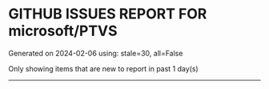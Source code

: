 
# GITHUB ISSUES REPORT FOR microsoft/PTVS


Generated on 2024-02-06 using: stale=30, all=False


Only showing items that are new to report in past 1 day(s)


---
